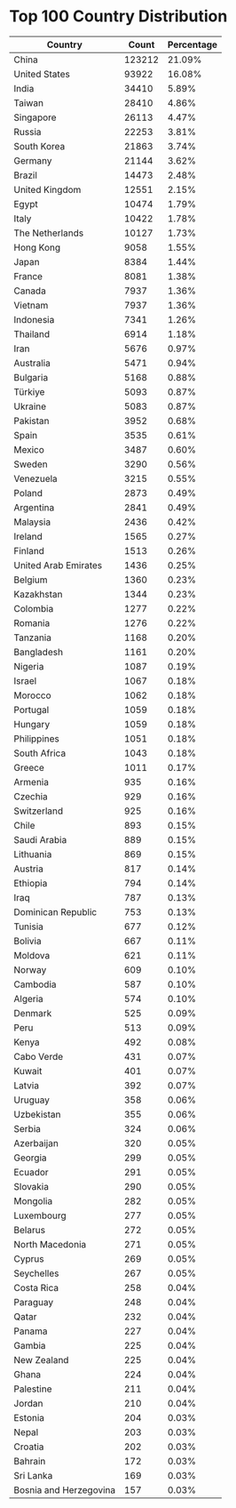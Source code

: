 # Top 100 Country Distribution
| Country | Count | Percentage |
|----|----|----|
| China | 123212 | 21.09% |
| United States | 93922 | 16.08% |
| India | 34410 | 5.89% |
| Taiwan | 28410 | 4.86% |
| Singapore | 26113 | 4.47% |
| Russia | 22253 | 3.81% |
| South Korea | 21863 | 3.74% |
| Germany | 21144 | 3.62% |
| Brazil | 14473 | 2.48% |
| United Kingdom | 12551 | 2.15% |
| Egypt | 10474 | 1.79% |
| Italy | 10422 | 1.78% |
| The Netherlands | 10127 | 1.73% |
| Hong Kong | 9058 | 1.55% |
| Japan | 8384 | 1.44% |
| France | 8081 | 1.38% |
| Canada | 7937 | 1.36% |
| Vietnam | 7937 | 1.36% |
| Indonesia | 7341 | 1.26% |
| Thailand | 6914 | 1.18% |
| Iran | 5676 | 0.97% |
| Australia | 5471 | 0.94% |
| Bulgaria | 5168 | 0.88% |
| Türkiye | 5093 | 0.87% |
| Ukraine | 5083 | 0.87% |
| Pakistan | 3952 | 0.68% |
| Spain | 3535 | 0.61% |
| Mexico | 3487 | 0.60% |
| Sweden | 3290 | 0.56% |
| Venezuela | 3215 | 0.55% |
| Poland | 2873 | 0.49% |
| Argentina | 2841 | 0.49% |
| Malaysia | 2436 | 0.42% |
| Ireland | 1565 | 0.27% |
| Finland | 1513 | 0.26% |
| United Arab Emirates | 1436 | 0.25% |
| Belgium | 1360 | 0.23% |
| Kazakhstan | 1344 | 0.23% |
| Colombia | 1277 | 0.22% |
| Romania | 1276 | 0.22% |
| Tanzania | 1168 | 0.20% |
| Bangladesh | 1161 | 0.20% |
| Nigeria | 1087 | 0.19% |
| Israel | 1067 | 0.18% |
| Morocco | 1062 | 0.18% |
| Portugal | 1059 | 0.18% |
| Hungary | 1059 | 0.18% |
| Philippines | 1051 | 0.18% |
| South Africa | 1043 | 0.18% |
| Greece | 1011 | 0.17% |
| Armenia | 935 | 0.16% |
| Czechia | 929 | 0.16% |
| Switzerland | 925 | 0.16% |
| Chile | 893 | 0.15% |
| Saudi Arabia | 889 | 0.15% |
| Lithuania | 869 | 0.15% |
| Austria | 817 | 0.14% |
| Ethiopia | 794 | 0.14% |
| Iraq | 787 | 0.13% |
| Dominican Republic | 753 | 0.13% |
| Tunisia | 677 | 0.12% |
| Bolivia | 667 | 0.11% |
| Moldova | 621 | 0.11% |
| Norway | 609 | 0.10% |
| Cambodia | 587 | 0.10% |
| Algeria | 574 | 0.10% |
| Denmark | 525 | 0.09% |
| Peru | 513 | 0.09% |
| Kenya | 492 | 0.08% |
| Cabo Verde | 431 | 0.07% |
| Kuwait | 401 | 0.07% |
| Latvia | 392 | 0.07% |
| Uruguay | 358 | 0.06% |
| Uzbekistan | 355 | 0.06% |
| Serbia | 324 | 0.06% |
| Azerbaijan | 320 | 0.05% |
| Georgia | 299 | 0.05% |
| Ecuador | 291 | 0.05% |
| Slovakia | 290 | 0.05% |
| Mongolia | 282 | 0.05% |
| Luxembourg | 277 | 0.05% |
| Belarus | 272 | 0.05% |
| North Macedonia | 271 | 0.05% |
| Cyprus | 269 | 0.05% |
| Seychelles | 267 | 0.05% |
| Costa Rica | 258 | 0.04% |
| Paraguay | 248 | 0.04% |
| Qatar | 232 | 0.04% |
| Panama | 227 | 0.04% |
| Gambia | 225 | 0.04% |
| New Zealand | 225 | 0.04% |
| Ghana | 224 | 0.04% |
| Palestine | 211 | 0.04% |
| Jordan | 210 | 0.04% |
| Estonia | 204 | 0.03% |
| Nepal | 203 | 0.03% |
| Croatia | 202 | 0.03% |
| Bahrain | 172 | 0.03% |
| Sri Lanka | 169 | 0.03% |
| Bosnia and Herzegovina | 157 | 0.03% |
